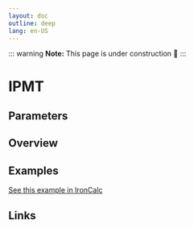 ```yaml
---
layout: doc
outline: deep
lang: en-US
---
```


::: warning
**Note:** This page is under construction 🚧
:::

# IPMT

## Parameters

## Overview

## Examples

[See this example in IronCalc](https://app.ironcalc.com/?filename=ipmt)

## Links